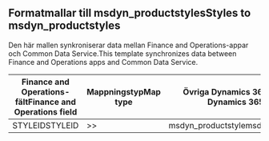 ## <a name="styles-to-msdyn_productstyles"></a><span data-ttu-id="394e1-101">Formatmallar till msdyn_productstyles</span><span class="sxs-lookup"><span data-stu-id="394e1-101">Styles to msdyn_productstyles</span></span>

<span data-ttu-id="394e1-102">Den här mallen synkroniserar data mellan Finance and Operations-appar och Common Data Service.</span><span class="sxs-lookup"><span data-stu-id="394e1-102">This template synchronizes data between Finance and Operations apps and Common Data Service.</span></span>

<span data-ttu-id="394e1-103">Finance and Operations-fält</span><span class="sxs-lookup"><span data-stu-id="394e1-103">Finance and Operations field</span></span> | <span data-ttu-id="394e1-104">Mappningstyp</span><span class="sxs-lookup"><span data-stu-id="394e1-104">Map type</span></span> | <span data-ttu-id="394e1-105">Övriga Dynamics 365-fält</span><span class="sxs-lookup"><span data-stu-id="394e1-105">Other Dynamics 365 field</span></span> | <span data-ttu-id="394e1-106">Standardvärde</span><span class="sxs-lookup"><span data-stu-id="394e1-106">Default value</span></span>
---|---|---|---
<span data-ttu-id="394e1-107">STYLEID</span><span class="sxs-lookup"><span data-stu-id="394e1-107">STYLEID</span></span> | >> | <span data-ttu-id="394e1-108">msdyn_productstyle</span><span class="sxs-lookup"><span data-stu-id="394e1-108">msdyn_productstyle</span></span> | 
